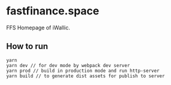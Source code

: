 # fastfinance.space
FFS
Homepage of iWallic.

## How to run

```
yarn
yarn dev // for dev mode by webpack dev server
yarn prod // build in production mode and run http-server
yarn build // to generate dist assets for publish to server
```

